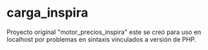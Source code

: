 # carga_inspira
Proyecto original "motor_precios_inspira" este se creó para uso en localhost por problemas en sintaxis vinculados a versión de PHP.
